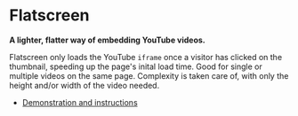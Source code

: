 Flatscreen
==========

**A lighter, flatter way of embedding YouTube videos.**

Flatscreen only loads the YouTube `iframe` once a visitor has clicked on the thumbnail, speeding up the page's inital load time. Good for single or multiple videos on the same page. Complexity is taken care of, with only the height and/or width of the video needed.

 - [Demonstration and instructions](http://wwf-international.github.io/flatscreen/)